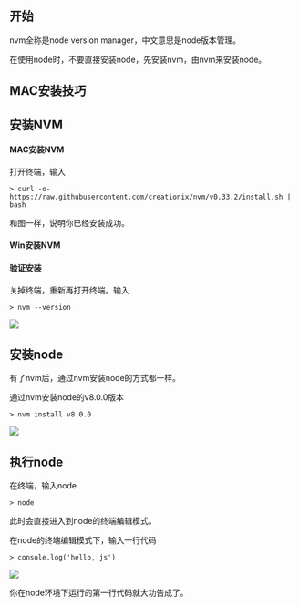 ## 开始

nvm全称是node version manager，中文意思是node版本管理。

在使用node时，不要直接安装node，先安装nvm，由nvm来安装node。

## MAC安装技巧

## 安装NVM

#### MAC安装NVM

打开终端，输入
```
> curl -o- https://raw.githubusercontent.com/creationix/nvm/v0.33.2/install.sh | bash
```


和图一样，说明你已经安装成功。

#### Win安装NVM


#### 验证安装

关掉终端，重新再打开终端。输入

```
> nvm --version
```

![](https://raw.githubusercontent.com/wiki/xugy0926/getting-started-with-javascript/nvm1.png)

## 安装node

有了nvm后，通过nvm安装node的方式都一样。

通过nvm安装node的v8.0.0版本

```
> nvm install v8.0.0
```

![](https://raw.githubusercontent.com/wiki/xugy0926/getting-started-with-javascript/nvm2.png)

## 执行node

在终端，输入node
```
> node
```

此时会直接进入到node的终端编辑模式。

在node的终端编辑模式下，输入一行代码
```
> console.log('hello, js')
```

![](https://raw.githubusercontent.com/wiki/xugy0926/getting-started-with-javascript/nvm3.png)

你在node环境下运行的第一行代码就大功告成了。




